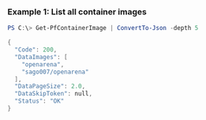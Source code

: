 ### Example 1: List all container images
```powershell
PS C:\> Get-PfContainerImage | ConvertTo-Json -depth 5

{
  "Code": 200,
  "DataImages": [
    "openarena",
    "sago007/openarena"
  ],
  "DataPageSize": 2.0,
  "DataSkipToken": null,
  "Status": "OK"
}
```

